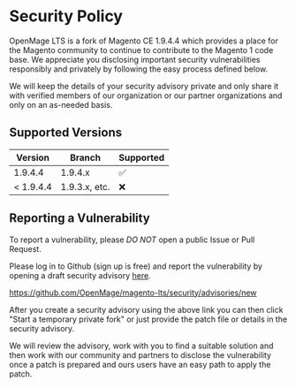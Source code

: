 # Security Policy

OpenMage LTS is a fork of Magento CE 1.9.4.4 which provides a place for the Magento community to continue to contribute to the Magento 1 code base. We appreciate you disclosing important security vulnerabilities responsibly and privately by following the easy process defined below.

We will keep the details of your security advisory private and only share it with verified members of our organization or our partner organizations and only on an as-needed basis.

## Supported Versions

| Version   | Branch           | Supported          |
| --------- | ---------------- | ------------------ |
| 1.9.4.4   | 1.9.4.x          | :white_check_mark: |
| < 1.9.4.4 | 1.9.3.x, etc.    | :x:                |

## Reporting a Vulnerability

To report a vulnerability, please *DO NOT* open a public Issue or Pull Request.

Please log in to Github (sign up is free) and report the vulnerability by opening a draft security advisory [here](https://github.com/OpenMage/magento-lts/security/advisories/new).

https://github.com/OpenMage/magento-lts/security/advisories/new

After you create a security advisory using the above link you can then click "Start a temporary private fork" or just provide the patch file or details in the security advisory.

We will review the advisory, work with you to find a suitable solution and then work with our community and partners to disclose the vulnerability once a patch is prepared and ours users have an easy path to apply the patch.
